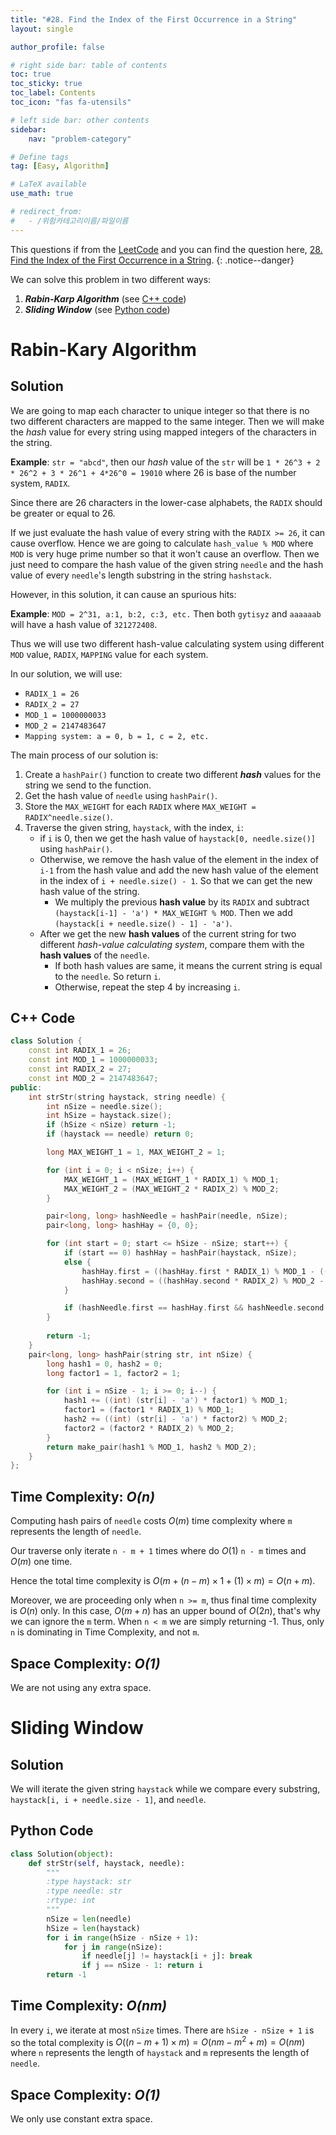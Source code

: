 ```yaml
---
title: "#28. Find the Index of the First Occurrence in a String"
layout: single

author_profile: false

# right side bar: table of contents
toc: true
toc_sticky: true
toc_label: Contents
toc_icon: "fas fa-utensils"

# left side bar: other contents
sidebar:
    nav: "problem-category"

# Define tags
tag: [Easy, Algorithm]

# LaTeX available
use_math: true

# redirect_from:
#   - /위험카테고리이름/파일이름
---
```


This questions if from the [LeetCode](https://leetcode.com) and you can find the question here, [28. Find the Index of the First Occurrence in a String](https://leetcode.com/problems/find-the-index-of-the-first-occurrence-in-a-string/).
{: .notice--danger}



We can solve this problem in two different ways:

1. ***Rabin-Karp Algorithm*** (see [C++ code](/##c++-code/))
2. ***Sliding Window*** (see [Python code](/##python-code/))

# Rabin-Kary Algorithm

## Solution

We are going to map each character to unique integer so that there is no two different characters are mapped to the same integer. Then we will make the *hash* value for every string using mapped integers of the characters in the string.

**Example**: `str = "abcd"`, then our *hash* value of the `str` will be `1 * 26^3 + 2 * 26^2 + 3 * 26^1 + 4*26^0 = 19010` where 26 is base of the number system, `RADIX`.

Since there are 26 characters in the lower-case alphabets, the `RADIX` should be greater or equal to 26.

If we just evaluate the hash value of every string with the `RADIX >= 26`, it can cause overflow. Hence we are going to calculate `hash_value % MOD` where `MOD` is very huge prime number so that it won't cause an overflow. Then we just need to compare the hash value of the given string `needle` and the hash value of every `needle`'s length substring in the string `hashstack`. 

However, in this solution, it can cause an spurious hits:

**Example**: `MOD = 2^31, a:1, b:2, c:3, etc.` Then both `gytisyz` and `aaaaaab` will have a hash value of `321272408`.

Thus we will use two different hash-value calculating system using different `MOD` value, `RADIX`, `MAPPING` value for each system.

In our solution, we will use:

+ `RADIX_1 = 26`
+ `RADIX_2 = 27`
+ `MOD_1 = 1000000033`
+ `MOD_2 = 2147483647`
+ `Mapping system: a = 0, b = 1, c = 2, etc.`

The main process of our solution is:

1. Create a `hashPair()` function to create two different ***hash*** values for the string we send to the function.
2. Get the hash value of `needle` using `hashPair()`.
3. Store the `MAX_WEIGHT` for each `RADIX` where `MAX_WEIGHT = RADIX^needle.size()`.
4. Traverse the given string, `haystack`, with the index, `i`:
   + if `i` is 0, then we get the hash value of `haystack[0, needle.size()]` using `hashPair()`.
   + Otherwise, we remove the hash value of the element in the index of `i-1` from the hash value and add the new hash value of  the element in the index of `i + needle.size() - 1`. So that we can get the new hash value of the string.
     + We multiply the previous **hash value** by its `RADIX` and subtract `(haystack[i-1] - 'a') * MAX_WEIGHT % MOD`. Then we add `(haystack[i + needle.size() - 1] - 'a')`.
   + After we get the new **hash values** of the current string for two different *hash-value calculating system*, compare them with the **hash values** of the `needle`.
     + If both hash values are same, it means the current string is equal to the `needle`. So return `i`.
     + Otherwise, repeat the step 4 by increasing `i`.

## C++ Code

~~~c++
class Solution {
    const int RADIX_1 = 26;
    const int MOD_1 = 1000000033;
    const int RADIX_2 = 27;
    const int MOD_2 = 2147483647;
public:
    int strStr(string haystack, string needle) {
        int nSize = needle.size();
        int hSize = haystack.size();
        if (hSize < nSize) return -1;
        if (haystack == needle) return 0;

        long MAX_WEIGHT_1 = 1, MAX_WEIGHT_2 = 1;

        for (int i = 0; i < nSize; i++) {
            MAX_WEIGHT_1 = (MAX_WEIGHT_1 * RADIX_1) % MOD_1;
            MAX_WEIGHT_2 = (MAX_WEIGHT_2 * RADIX_2) % MOD_2;
        }

        pair<long, long> hashNeedle = hashPair(needle, nSize);
        pair<long, long> hashHay = {0, 0};

        for (int start = 0; start <= hSize - nSize; start++) {
            if (start == 0) hashHay = hashPair(haystack, nSize);
            else {
                hashHay.first = ((hashHay.first * RADIX_1) % MOD_1 - ((int)(haystack[start - 1] - 'a') * MAX_WEIGHT_1) % MOD_1 + (int) (haystack[start + nSize - 1] - 'a') + MOD_1) % MOD_1;
                hashHay.second = ((hashHay.second * RADIX_2) % MOD_2 - ((int) (haystack[start - 1] - 'a') * MAX_WEIGHT_2) % MOD_2 + (int) (haystack[start + nSize - 1] - 'a') + MOD_2) % MOD_2;
            }

            if (hashNeedle.first == hashHay.first && hashNeedle.second == hashHay.second) return start;
        }
        
        return -1;
    }
    pair<long, long> hashPair(string str, int nSize) {
        long hash1 = 0, hash2 = 0;
        long factor1 = 1, factor2 = 1;

        for (int i = nSize - 1; i >= 0; i--) {
            hash1 += ((int) (str[i] - 'a') * factor1) % MOD_1;
            factor1 = (factor1 * RADIX_1) % MOD_1;
            hash2 += ((int) (str[i] - 'a') * factor2) % MOD_2;
            factor2 = (factor2 * RADIX_2) % MOD_2;
        }
        return make_pair(hash1 % MOD_1, hash2 % MOD_2);
    }
};
~~~

## Time Complexity: *$O(n)$*

Computing hash pairs of `needle` costs $O(m)$ time complexity where `m` represents the length of `needle`.

Our traverse only iterate `n - m + 1` times where do $O(1)$  `n - m` times and $O(m)$ one time.

Hence the total time complexity is $O(m + (n - m) \times 1 + (1) \times m) = O(n + m)$.

Moreover, we are proceeding only when `n >= m`, thus final time complexity is $O(n)$ only. In this case, $O(m + n)$ has an upper bound of $O(2n)$, that's why we can ignore the `m` term. When `n < m` we are simply returning -1. Thus, only `n` is dominating in Time Complexity, and not `m`.

## Space Complexity: *$O(1)$*

We are not using any extra space.



# Sliding Window

## Solution

We will iterate the given string `haystack` while we compare every substring, `haystack[i, i + needle.size - 1]`, and `needle`.

## Python Code

~~~python
class Solution(object):
    def strStr(self, haystack, needle):
        """
        :type haystack: str
        :type needle: str
        :rtype: int
        """
        nSize = len(needle)
        hSize = len(haystack)
        for i in range(hSize - nSize + 1):
            for j in range(nSize):
                if needle[j] != haystack[i + j]: break
                if j == nSize - 1: return i
        return -1
~~~

## Time Complexity: *$O(nm)$*

In every `i`, we iterate at most `nSize` times. There are `hSize - nSize + 1` `i`s so the total complexity is $O((n - m + 1) \times m) = O(nm - m^2 + m) = O(nm)$ where `n` represents the length of `haystack` and `m` represents the length of `needle`.

## Space Complexity: *$O(1)$*

We only use constant extra space.
